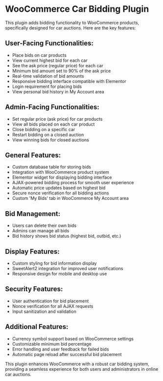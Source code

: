 # WooCommerce Car Bidding Plugin

This plugin adds bidding functionality to WooCommerce products, specifically designed for car auctions. Here are the key features:

## User-Facing Functionalities:

- Place bids on car products
- View current highest bid for each car
- See the ask price (regular price) for each car
- Minimum bid amount set to 90% of the ask price
- Real-time validation of bid amounts
- Responsive bidding interface compatible with Elementor
- Login requirement for placing bids
- View personal bid history in My Account area

## Admin-Facing Functionalities:

- Set regular price (ask price) for car products
- View all bids placed on each car product
- Close bidding on a specific car
- Restart bidding on a closed auction
- View winning bids for closed auctions

## General Features:

- Custom database table for storing bids
- Integration with WooCommerce product system
- Elementor widget for displaying bidding interface
- AJAX-powered bidding process for smooth user experience
- Automatic price updates based on highest bid
- Secure nonce verification for all bidding actions
- Custom 'My Bids' tab in WooCommerce My Account area

## Bid Management:

- Users can delete their own bids
- Admins can manage all bids
- Bid history shows bid status (highest bid, outbid, etc.)

## Display Features:

- Custom styling for bid information display
- SweetAlert2 integration for improved user notifications
- Responsive design for mobile and desktop use

## Security Features:

- User authentication for bid placement
- Nonce verification for all AJAX requests
- Input sanitization and validation

## Additional Features:

- Currency symbol support based on WooCommerce settings
- Customizable minimum bid percentage
- Error handling and user feedback for failed bids
- Automatic page reload after successful bid placement

This plugin enhances WooCommerce with a robust car bidding system, providing a seamless experience for both users and administrators in online car auctions.

